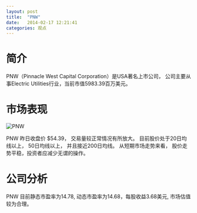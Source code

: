```yaml
---
layout: post
title:  "PNW"
date:   2014-02-17 12:21:41
categories: 观点
---
```


# 简介
PNW（Pinnacle West Capital Corporation）是USA著名上市公司，
公司主要从事Electric Utilities行业，当前市值5983.39百万美元。

# 市场表现

![PNW](http://finviz.com/chart.ashx?t=PNW&ty=c&ta=1&p=d&s=l)

PNW 昨日收盘价 $54.39，
交易量较正常情况有所放大。
目前股价处于20日均线以上，
50日均线以上，
并且接近200日均线。
从短期市场走势来看，
股价走势平稳，投资者应减少无谓的操作。

# 公司分析
PNW 目前静态市盈率为14.78, 动态市盈率为14.68，每股收益3.68美元,
市场估值较为合理。
